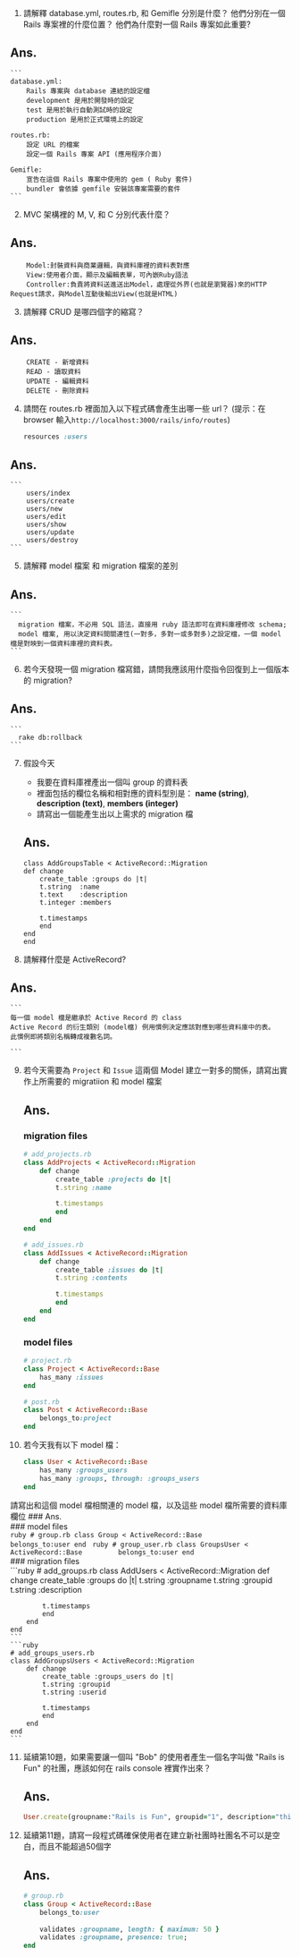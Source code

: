 1. 請解釋 database.yml, routes.rb, 和 Gemifle 分別是什麼？ 他們分別在一個 Rails 專案裡的什麼位置？ 他們為什麼對一個 Rails 專案如此重要? 
  ## Ans.
    ```  
    database.yml: 
        Rails 專案與 database 連結的設定檔
        development 是用於開發時的設定
        test 是用於執行自動測試時的設定
        production 是用於正式環境上的設定

    routes.rb:
        設定 URL 的檔案
        設定一個 Rails 專案 API (應用程序介面) 

    Gemifle:
        宣告在這個 Rails 專案中使用的 gem ( Ruby 套件)
        bundler 會依據 gemfile 安裝該專案需要的套件
    ```

2. MVC 架構裡的 M, V, 和 C 分別代表什麼？
  ## Ans.
  ```      
      Model:封裝資料與商業邏輯，與資料庫裡的資料表對應
      View:使用者介面，顯示及編輯表單，可內嵌Ruby語法
      Controller:負責將資料送進送出Model，處理從外界(也就是瀏覽器)來的HTTP Request請求，與Model互動後輸出View(也就是HTML) 
  ```

3. 請解釋 CRUD 是哪四個字的縮寫？
  ## Ans.  
  ```      
      CREATE - 新增資料
      READ - 讀取資料
      UPDATE - 編輯資料
      DELETE - 刪除資料
  ```

4. 請問在 routes.rb 裡面加入以下程式碼會產生出哪一些 url？ (提示：在 browser 輸入```http://localhost:3000/rails/info/routes```)
	```ruby
	resources :users
	```
  ## Ans.        
    ```      
        users/index
        users/create
        users/new
        users/edit
        users/show
        users/update
        users/destroy    
    ```   
5. 請解釋 model 檔案 和 migration 檔案的差別
  ## Ans.
    ```      
      migration 檔案，不必用 SQL 語法，直接用 ruby 語法即可在資料庫裡修改 schema;  
      model 檔案, 用以決定資料間關連性(一對多，多對一或多對多)之設定檔，一個 model 檔是對映到一個資料庫裡的資料表。
    ```        

6. 若今天發現一個 migration 檔寫錯，請問我應該用什麼指令回復到上一個版本的 migration? 
  ## Ans.
    ```      
      rake db:rollback
    ```

7. 假設今天
	* 我要在資料庫裡產出一個叫 group 的資料表
	* 裡面包括的欄位名稱和相對應的資料型別是： 
		**name (string)**,
		**description (text)**,
		**members (integer)**
    * 請寫出一個能產生出以上需求的 migration 檔
    ## Ans.
    ```    
    class AddGroupsTable < ActiveRecord::Migration
    def change
        create_table :groups do |t|
        t.string  :name
        t.text    :description
        t.integer :members

        t.timestamps
        end
    end
    end
    ```    

8. 請解釋什麼是 ActiveRecord? 
  ## Ans.
    ```    
    每一個 model 檔是繼承於 Active Record 的 class  
    Active Record 的衍生類別 (model檔) 例用慣例決定應該對應到哪些資料庫中的表。
    此慣例即將類別名稱轉成複數名詞。

    ```
    
9. 若今天需要為 ```Project``` 和 ```Issue``` 這兩個 Model 建立一對多的關係，請寫出實作上所需要的 migratiion 和 model 檔案
    ## Ans.
    ### migration files
    ```ruby
    # add_projects.rb
    class AddProjects < ActiveRecord::Migration
        def change
            create_table :projects do |t|
            t.string :name            

            t.timestamps
            end
        end
    end
    ``` 
    ```ruby
    # add_issues.rb
    class AddIssues < ActiveRecord::Migration
        def change
            create_table :issues do |t|
            t.string :contents            

            t.timestamps
            end
        end
    end
    ```
    
    ### model files
    ```ruby
    # project.rb
    class Project < ActiveRecord::Base
        has_many :issues  
    end
    ```
    ```ruby
    # post.rb
    class Post < ActiveRecord::Base        
        belongs_to:project
    end
    ```    

10. 若今天我有以下 model 檔：

    ```ruby
    class User < ActiveRecord::Base
        has_many :groups_users
        has_many :groups, through: :groups_users 
    end
    ```
  
  請寫出和這個 model 檔相關連的 model 檔，以及這些 model 檔所需要的資料庫欄位
    ### Ans.  
    ### model files    
    ```ruby
    # group.rb
    class Group < ActiveRecord::Base        
        belongs_to:user
    end
    ```
    ```ruby
    # group_user.rb
    class GroupsUser < ActiveRecord::Base        
        belongs_to:user
    end
    ```    
    ### migration files    
    ```ruby
    # add_groups.rb
    class AddUsers < ActiveRecord::Migration
        def change
            create_table :groups do |t|
            t.string :groupname
            t.string :groupid
            t.string :description            

            t.timestamps
            end
        end
    end
    ```    
    ```ruby
    # add_groups_users.rb
    class AddGroupsUsers < ActiveRecord::Migration
        def change
            create_table :groups_users do |t|
            t.string :groupid
            t.string :userid            

            t.timestamps
            end
        end
    end
    ```

11. 延續第10題，如果需要讓一個叫 "Bob" 的使用者產生一個名字叫做 "Rails is Fun" 的社團，應該如何在 rails console 裡實作出來？
    ## Ans.    
    ```ruby
    User.create(groupname:"Rails is Fun", groupid="1", description="this groups is for...")
    ```

12. 延續第11題，請寫一段程式碼確保使用者在建立新社團時社團名不可以是空白，而且不能超過50個字
    ## Ans.
    ```ruby
    # group.rb
    class Group < ActiveRecord::Base        
        belongs_to:user
        
        validates :groupname, length: { maximum: 50 }
        validates :groupname, presence: true;
    end
    ``` 